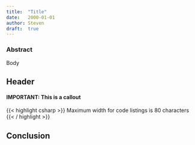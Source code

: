 ```yaml
---
title:	"Title"
date:	2000-01-01
author: Steven
draft:	true
---
```


### Abstract

Body

## Header

#### **IMPORTANT**: This is a callout

{{< highlight csharp >}}
Maximum width for code listings is 80 characters
{{< / highlight >}}



## Conclusion

